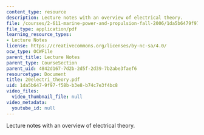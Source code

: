 ```yaml
---
content_type: resource
description: Lecture notes with an overview of electrical theory.
file: /courses/2-611-marine-power-and-propulsion-fall-2006/1da5b6479f97f58bb3e8b74c7e3f4bc8_20electri_theory.pdf
file_type: application/pdf
learning_resource_types:
- Lecture Notes
license: https://creativecommons.org/licenses/by-nc-sa/4.0/
ocw_type: OCWFile
parent_title: Lecture Notes
parent_type: CourseSection
parent_uid: 4842d167-7d2b-2d5f-2d39-7b2abe3faef6
resourcetype: Document
title: 20electri_theory.pdf
uid: 1da5b647-9f97-f58b-b3e8-b74c7e3f4bc8
video_files:
  video_thumbnail_file: null
video_metadata:
  youtube_id: null
---
```

Lecture notes with an overview of electrical theory.